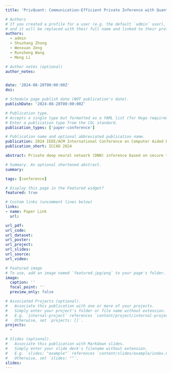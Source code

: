 ```yaml
---
title: 'PrivQuant: Communication-Efficient Private Inference with Quantized Network/Protocol Co-Optimization'

# Authors
# If you created a profile for a user (e.g. the default `admin` user), write the username (folder name) here
# and it will be replaced with their full name and linked to their profile.
authors:
  - admin
  - Shuzhang Zhong
  - Wenxuan Zeng
  - Runsheng Wang
  - Meng Li

# Author notes (optional)
author_notes:


date: '2024-08-28T00:00:00Z'
doi: 

# Schedule page publish date (NOT publication's date).
publishDate: '2024-08-28T00:00:00Z'

# Publication type.
# Accepts a single type but formatted as a YAML list (for Hugo requirements).
# Enter a publication type from the CSL standard.
publication_types: ['paper-conference']

# Publication name and optional abbreviated publication name.
publication: 2024 IEEE/ACM International Conference on Computer Aided Design
publication_short: ICCAD 2024

abstract: Private deep neural network (DNN) inference based on secure twoparty computation (2PC) enables secure privacy protection for both the server and the client. However, existing secure 2PC frameworks suffer from a high inference latency due to enormous communication. As the communication of both linear and non-linear DNN layers reduces with the bit widths of weight and activation, in this paper, we propose PrivQuant, a framework that jointly optimizes the 2PC-based quantized inference protocols and the network quantization algorithm, enabling communication-efficient private inference. PrivQuant proposes DNN architecture-aware optimizations for the 2PC protocols for communication-intensive quantized operators and conducts graph-level operator fusion for communication reduction. Moreover, PrivQuant also develops a communicationaware mixed precision quantization algorithm to improve the inference efficiency while maintaining high accuracy. The network/protocol co-optimization enables PrivQuant to outperform prior-art 2PC frameworks. With extensive experiments, we demonstrate PrivQuant reduces communication by 11×, 2.5 × and 2.8×, which results in 8.7×, 1.8 × and 2.4× latency reduction compared with SiRNN, COINN, and CoPriv, respectively.

# Summary. An optional shortened abstract.
summary: 

tags: [conference]

# Display this page in the Featured widget?
featured: true

# Custom links (uncomment lines below)
links:
- name: Paper Link
  url: 

url_pdf: 
url_code: 
url_dataset: 
url_poster: 
url_project: 
url_slides: 
url_source: 
url_video: 

# Featured image
# To use, add an image named `featured.jpg/png` to your page's folder.
image:
  caption: ''
  focal_point: ''
  preview_only: false

# Associated Projects (optional).
#   Associate this publication with one or more of your projects.
#   Simply enter your project's folder or file name without extension.
#   E.g. `internal-project` references `content/project/internal-project/index.md`.
#   Otherwise, set `projects: []`.
projects:
  - 

# Slides (optional).
#   Associate this publication with Markdown slides.
#   Simply enter your slide deck's filename without extension.
#   E.g. `slides: "example"` references `content/slides/example/index.md`.
#   Otherwise, set `slides: ""`.
slides: 
---
```


<!-- {{% callout note %}}
Click the _Cite_ button above to demo the feature to enable visitors to import publication metadata into their reference management software.
{{% /callout %}}

{{% callout note %}}
Create your slides in Markdown - click the _Slides_ button to check out the example.
{{% /callout %}} -->
